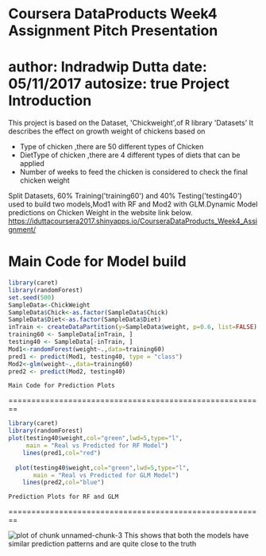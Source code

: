Coursera DataProducts Week4 Assignment Pitch Presentation
========================================================
author: Indradwip Dutta
date: 05/11/2017
autosize: true
Project Introduction
========================================================
This project is based on the Dataset, 'Chickweight',of R library 'Datasets' 
It describes the effect on growth weight of chickens based on
- Type of chicken ,there are 50 different types of Chicken
- DietType of chicken ,there are 4 different types of diets that can be applied
- Number of weeks to feed the chicken is considered to check the final chicken weight

Split Datasets, 60% Training('training60') and 40% Testing('testing40') used to build two models,Mod1 with RF and Mod2 with GLM.Dynamic Model predictions on Chicken Weight in the  website link below.
https://iduttacoursera2017.shinyapps.io/CourseraDataProducts_Week4_Assignment/


Main Code for Model build 
========================================================

```r
library(caret)
library(randomForest)
set.seed(500)
SampleData<-ChickWeight
SampleData$Chick<-as.factor(SampleData$Chick)
SampleData$Diet<-as.factor(SampleData$Diet)
inTrain <- createDataPartition(y=SampleData$weight, p=0.6, list=FALSE)
training60 <- SampleData[inTrain, ]
testing40 <- SampleData[-inTrain, ]
Mod1<-randomForest(weight~.,data=training60)
pred1 <- predict(Mod1, testing40, type = "class")
Mod2<-glm(weight~.,data=training60)
pred2 <- predict(Mod2, testing40)
```

    Main Code for Prediction Plots
========================================================

```r
library(caret)
library(randomForest)
plot(testing40$weight,col="green",lwd=5,type="l",
     main = "Real vs Predicted for RF Model")
    lines(pred1,col="red")
    
  plot(testing40$weight,col="green",lwd=5,type="l",
       main = "Real vs Predicted for GLM Model")
    lines(pred2,col="blue")
```

    Prediction Plots for RF and GLM
========================================================

![plot of chunk unnamed-chunk-3](CourseraDataProducts_Week4_Assignment_PitchPresentation-figure/unnamed-chunk-3-1.png)
This shows that both the models have similar prediction patterns and are quite close to the truth
